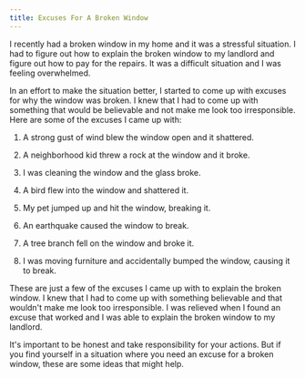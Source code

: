 ```yaml
---
title: Excuses For A Broken Window
---
```


I recently had a broken window in my home and it was a stressful situation. I had to figure out how to explain the broken window to my landlord and figure out how to pay for the repairs. It was a difficult situation and I was feeling overwhelmed.

In an effort to make the situation better, I started to come up with excuses for why the window was broken. I knew that I had to come up with something that would be believable and not make me look too irresponsible. Here are some of the excuses I came up with:

1. A strong gust of wind blew the window open and it shattered.

2. A neighborhood kid threw a rock at the window and it broke.

3. I was cleaning the window and the glass broke.

4. A bird flew into the window and shattered it.

5. My pet jumped up and hit the window, breaking it.

6. An earthquake caused the window to break.

7. A tree branch fell on the window and broke it.

8. I was moving furniture and accidentally bumped the window, causing it to break.

These are just a few of the excuses I came up with to explain the broken window. I knew that I had to come up with something believable and that wouldn't make me look too irresponsible. I was relieved when I found an excuse that worked and I was able to explain the broken window to my landlord.

It's important to be honest and take responsibility for your actions. But if you find yourself in a situation where you need an excuse for a broken window, these are some ideas that might help.